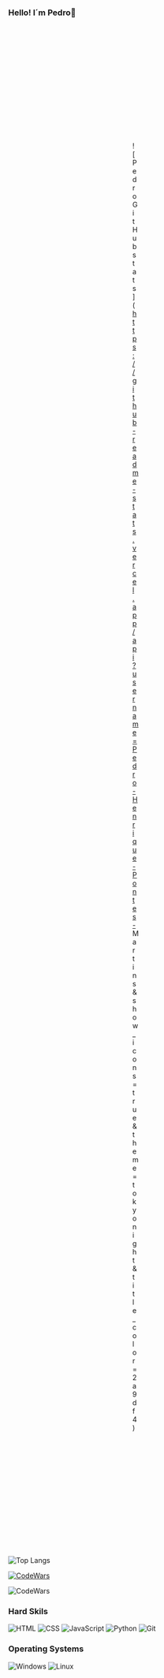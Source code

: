 ### Hello!  I´m Pedro🫡
<div style='margin: 50%;'>
  
![Pedro GitHub stats](https://github-readme-stats.vercel.app/api?username=Pedro-Henrique-Pontes-      Martins&show_icons=true&theme=tokyonight&title_color=2a9df4)
  
</div>

![Top Langs](https://github-readme-stats.vercel.app/api/top-langs/?username=Pedro-Henrique-Pontes-Martins&hide_progress=false&layout=pie&bg_color=000000&text_color=ffffff&title_color=2a9df4)

[![CodeWars](https://img.shields.io/badge/Codewars-B1361E?style=for-the-badge&logo=Codewars&logoColor=white)](https://www.codewars.com/users/Pedro-Henrique-Pontes-Martins)

![CodeWars](https://www.codewars.com/users/Pedro-Henrique-Pontes-Martins/badges/large)

### Hard Skils
![HTML](https://img.shields.io/badge/HTML-ff6600?style=for-the-badge&logo=html5&logoColor=white)
![CSS](https://img.shields.io/badge/CSS-3776AB?&style=for-the-badge&logo=css3&logoColor=white)
![JavaScript](https://img.shields.io/badge/JavaScript-239120?style=for-the-badge&logo=javascript&logoColor=white)
![Python](https://img.shields.io/badge/Python-F7DF1E?style=for-the-badge&logo=python&logoColor=white)
![Git](https://img.shields.io/badge/GIT-E44C30?style=for-the-badge&logo=git&logoColor=white)

### Operating Systems
![Windows](https://img.shields.io/badge/Windows-0078D6?style=for-the-badge&logo=windows&logoColor=white)
![Linux](https://img.shields.io/badge/Linux-FCC624?style=for-the-badge&logo=linux&logoColor=black)
